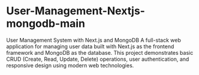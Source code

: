# User-Management-Nextjs-mongodb-main
User Management System with Next.js and MongoDB  A full-stack web application for managing user data built with Next.js as the frontend framework and MongoDB as the database. This project demonstrates basic CRUD (Create, Read, Update, Delete) operations, user authentication, and responsive design using modern web technologies.
